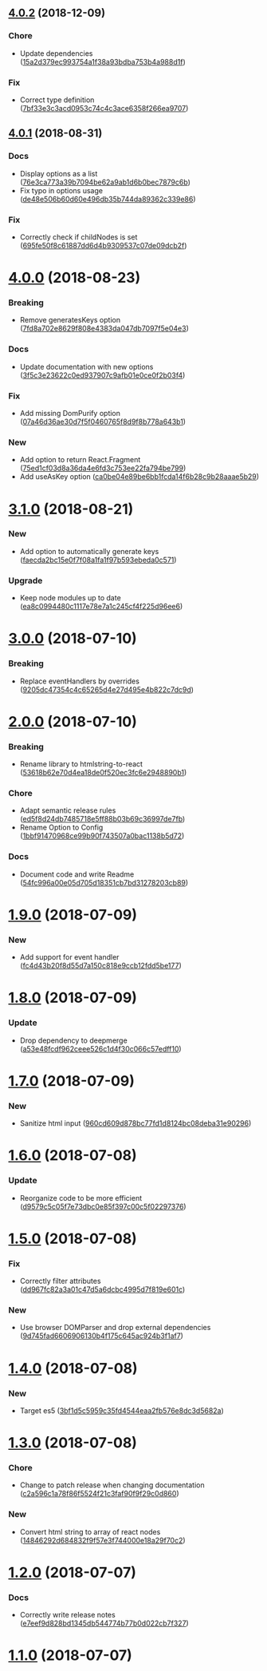 ## [4.0.2](https://github.com/thomasthiebaud/htmlstring-to-react/compare/v4.0.1...v4.0.2) (2018-12-09)


### Chore

* Update dependencies ([15a2d379ec993754a1f38a93bdba753b4a988d1f](https://github.com/thomasthiebaud/htmlstring-to-react/commit/15a2d379ec993754a1f38a93bdba753b4a988d1f))

### Fix

* Correct type definition ([7bf33e3c3acd0953c74c4c3ace6358f266ea9707](https://github.com/thomasthiebaud/htmlstring-to-react/commit/7bf33e3c3acd0953c74c4c3ace6358f266ea9707))

## [4.0.1](https://github.com/thomasthiebaud/htmlstring-to-react/compare/v4.0.0...v4.0.1) (2018-08-31)


### Docs

* Display options as a list ([76e3ca773a39b7094be62a9ab1d6b0bec7879c6b](https://github.com/thomasthiebaud/htmlstring-to-react/commit/76e3ca773a39b7094be62a9ab1d6b0bec7879c6b))
* Fix typo in options usage ([de48e506b60d60e496db35b744da89362c339e86](https://github.com/thomasthiebaud/htmlstring-to-react/commit/de48e506b60d60e496db35b744da89362c339e86))

### Fix

* Correctly check if childNodes is set ([695fe50f8c61887dd6d4b9309537c07de09dcb2f](https://github.com/thomasthiebaud/htmlstring-to-react/commit/695fe50f8c61887dd6d4b9309537c07de09dcb2f))

# [4.0.0](https://github.com/thomasthiebaud/htmlstring-to-react/compare/v3.1.0...v4.0.0) (2018-08-23)


### Breaking

* Remove generatesKeys option ([7fd8a702e8629f808e4383da047db7097f5e04e3](https://github.com/thomasthiebaud/htmlstring-to-react/commit/7fd8a702e8629f808e4383da047db7097f5e04e3))

### Docs

* Update documentation with new options ([3f5c3e23622c0ed937907c9afb01e0ce0f2b03f4](https://github.com/thomasthiebaud/htmlstring-to-react/commit/3f5c3e23622c0ed937907c9afb01e0ce0f2b03f4))

### Fix

* Add missing DomPurify option ([07a46d36ae30d7f5f0460765f8d9f8b778a643b1](https://github.com/thomasthiebaud/htmlstring-to-react/commit/07a46d36ae30d7f5f0460765f8d9f8b778a643b1))

### New

* Add option to return React.Fragment ([75ed1cf03d8a36da4e6fd3c753ee22fa794be799](https://github.com/thomasthiebaud/htmlstring-to-react/commit/75ed1cf03d8a36da4e6fd3c753ee22fa794be799))
* Add useAsKey option ([ca0be04e89be6bb1fcda14f6b28c9b28aaae5b29](https://github.com/thomasthiebaud/htmlstring-to-react/commit/ca0be04e89be6bb1fcda14f6b28c9b28aaae5b29))

# [3.1.0](https://github.com/thomasthiebaud/htmlstring-to-react/compare/v3.0.0...v3.1.0) (2018-08-21)


### New

* Add option to automatically generate keys ([faecda2bc15e0f7f08a1fa1f97b593ebeda0c571](https://github.com/thomasthiebaud/htmlstring-to-react/commit/faecda2bc15e0f7f08a1fa1f97b593ebeda0c571))

### Upgrade

* Keep node modules up to date ([ea8c0994480c1117e78e7a1c245cf4f225d96ee6](https://github.com/thomasthiebaud/htmlstring-to-react/commit/ea8c0994480c1117e78e7a1c245cf4f225d96ee6))

# [3.0.0](https://github.com/thomasthiebaud/htmlstring-to-react/compare/v2.0.0...v3.0.0) (2018-07-10)


### Breaking

* Replace eventHandlers by overrides ([9205dc47354c4c65265d4e27d495e4b822c7dc9d](https://github.com/thomasthiebaud/htmlstring-to-react/commit/9205dc47354c4c65265d4e27d495e4b822c7dc9d))

# [2.0.0](https://github.com/thomasthiebaud/htmlstring-to-react/compare/v1.9.0...v2.0.0) (2018-07-10)


### Breaking

* Rename library to htmlstring-to-react ([53618b62e70d4ea18de0f520ec3fc6e2948890b1](https://github.com/thomasthiebaud/htmlstring-to-react/commit/53618b62e70d4ea18de0f520ec3fc6e2948890b1))

### Chore

* Adapt semantic release rules ([ed5f8d24db7485718e5ff88b03b69c36997de7fb](https://github.com/thomasthiebaud/htmlstring-to-react/commit/ed5f8d24db7485718e5ff88b03b69c36997de7fb))
* Rename Option to Config ([1bbf91470968ce99b90f743507a0bac1138b5d72](https://github.com/thomasthiebaud/htmlstring-to-react/commit/1bbf91470968ce99b90f743507a0bac1138b5d72))

### Docs

* Document code and write Readme ([54fc996a00e05d705d18351cb7bd31278203cb89](https://github.com/thomasthiebaud/htmlstring-to-react/commit/54fc996a00e05d705d18351cb7bd31278203cb89))

# [1.9.0](https://github.com/thomasthiebaud/htmlstring-to-react/compare/v1.8.0...v1.9.0) (2018-07-09)


### New

* Add support for event handler ([fc4d43b20f8d55d7a150c818e9ccb12fdd5be177](https://github.com/thomasthiebaud/htmlstring-to-react/commit/fc4d43b20f8d55d7a150c818e9ccb12fdd5be177))

# [1.8.0](https://github.com/thomasthiebaud/htmlstring-to-react/compare/v1.7.0...v1.8.0) (2018-07-09)


### Update

* Drop dependency to deepmerge ([a53e48fcdf962ceee526c1d4f30c066c57edff10](https://github.com/thomasthiebaud/htmlstring-to-react/commit/a53e48fcdf962ceee526c1d4f30c066c57edff10))

# [1.7.0](https://github.com/thomasthiebaud/htmlstring-to-react/compare/v1.6.0...v1.7.0) (2018-07-09)


### New

* Sanitize html input ([960cd609d878bc77fd1d8124bc08deba31e90296](https://github.com/thomasthiebaud/htmlstring-to-react/commit/960cd609d878bc77fd1d8124bc08deba31e90296))

# [1.6.0](https://github.com/thomasthiebaud/htmlstring-to-react/compare/v1.5.0...v1.6.0) (2018-07-08)


### Update

* Reorganize code to be more efficient ([d9579c5c05f7e73dbc0e85f397c00c5f02297376](https://github.com/thomasthiebaud/htmlstring-to-react/commit/d9579c5c05f7e73dbc0e85f397c00c5f02297376))

# [1.5.0](https://github.com/thomasthiebaud/htmlstring-to-react/compare/v1.4.0...v1.5.0) (2018-07-08)


### Fix

* Correctly filter attributes ([dd967fc82a3a01c47d5a6dcbc4995d7f819e601c](https://github.com/thomasthiebaud/htmlstring-to-react/commit/dd967fc82a3a01c47d5a6dcbc4995d7f819e601c))

### New

* Use browser DOMParser and drop external dependencies ([9d745fad6606906130b4f175c645ac924b3f1af7](https://github.com/thomasthiebaud/htmlstring-to-react/commit/9d745fad6606906130b4f175c645ac924b3f1af7))

# [1.4.0](https://github.com/thomasthiebaud/htmlstring-to-react/compare/v1.3.0...v1.4.0) (2018-07-08)


### New

* Target es5 ([3bf1d5c5959c35fd4544eaa2fb576e8dc3d5682a](https://github.com/thomasthiebaud/htmlstring-to-react/commit/3bf1d5c5959c35fd4544eaa2fb576e8dc3d5682a))

# [1.3.0](https://github.com/thomasthiebaud/htmlstring-to-react/compare/v1.2.0...v1.3.0) (2018-07-08)


### Chore

* Change to patch release when changing documentation ([c2a596c1a78f86f5524f21c3faf90f9f29c0d860](https://github.com/thomasthiebaud/htmlstring-to-react/commit/c2a596c1a78f86f5524f21c3faf90f9f29c0d860))

### New

* Convert html string to array of react nodes ([14846292d684832f9f57e3f744000e18a29f70c2](https://github.com/thomasthiebaud/htmlstring-to-react/commit/14846292d684832f9f57e3f744000e18a29f70c2))

# [1.2.0](https://github.com/thomasthiebaud/htmlstring-to-react/compare/v1.1.0...v1.2.0) (2018-07-07)


### Docs

* Correctly write release notes ([e7eef9d828bd1345db544774b77b0d022cb7f327](https://github.com/thomasthiebaud/htmlstring-to-react/commit/e7eef9d828bd1345db544774b77b0d022cb7f327))

# [1.1.0](https://github.com/thomasthiebaud/htmlstring-to-react/compare/v1.0.0...v1.1.0) (2018-07-07)
